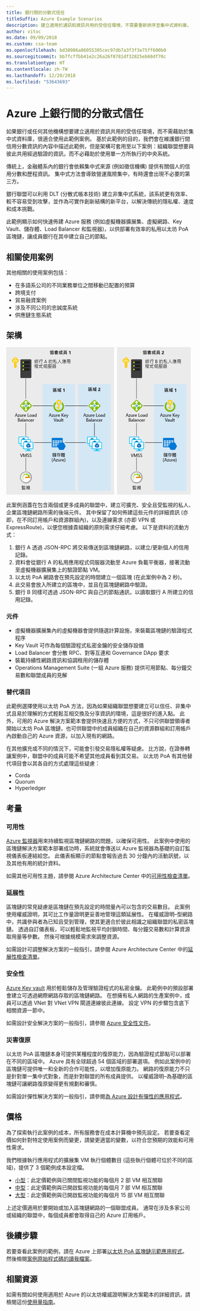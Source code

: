 ```yaml
---
title: 銀行間的分散式信任
titleSuffix: Azure Example Scenarios
description: 建立適用於通訊和資訊共用的受信任環境，不需要重新排序至集中式資料庫。
author: vitoc
ms.date: 09/09/2018
ms.custom: csa-team
ms.openlocfilehash: bd38986a86055305cec97db7a3f3f3e75ff600b0
ms.sourcegitcommit: bb7fcffbb41e2c26a26f8781df32825eb60df70c
ms.translationtype: HT
ms.contentlocale: zh-TW
ms.lasthandoff: 12/20/2018
ms.locfileid: "53643693"
---
```

# <a name="decentralized-trust-between-banks-on-azure"></a>Azure 上銀行間的分散式信任

如果銀行或任何其他機構想要建立適用於資訊共用的受信任環境，而不需藉助於集中式資料庫，很適合使用此範例案例。 基於此範例的目的，我們會在維護銀行間信用分數資訊的內容中描述此範例，但是架構可套用至以下案例：組織聯盟想要與彼此共用經過驗證的資訊，而不必藉助於使用單一方所執行的中央系統。

傳統上，金融體系內的銀行會依賴集中式來源 (例如徵信機構) 提供有關個人的信用分數和歷程資訊。 集中式方法會導致營運風險集中，有時還會出現不必要的第三方。

銀行聯盟可以利用 DLT (分散式帳本技術) 建立非集中式系統，該系統更有效率、較不容易受到攻擊，並作為可實作創新結構的新平台，以解決傳統的隱私權、速度和成本挑戰。

此範例顯示如何快速佈建 Azure 服務 (例如虛擬機器擴展集、虛擬網路、Key Vault、儲存體、Load Balancer 和監視器)，以供部署有效率的私用以太坊 PoA 區塊鏈，讓成員銀行在其中建立自己的節點。

## <a name="relevant-use-cases"></a>相關使用案例

其他相關的使用案例包括：

- 在多語系公司的不同業務單位之間移動已配置的預算
- 跨境支付
- 貿易融資案例
- 涉及不同公司的忠誠度系統
- 供應鏈生態系統

## <a name="architecture"></a>架構

![非集中式銀行信任架構圖](./media/architecture-decentralized-trust.png)

此案例涵蓋在包含兩個或更多成員的聯盟中，建立可擴充、安全且受監視的私人、企業區塊鏈網路所需的後端元件。 其中保留了如何佈建這些元件的詳細資訊 (亦即，在不同訂用帳戶和資源群組內)，以及連線需求 (亦即 VPN 或 ExpressRoute)，以便您根據貴組織的原則需求仔細考慮。 以下是資料的流動方式：

1. 銀行 A 透過 JSON-RPC 將交易傳送到區塊鏈網路，以建立/更新個人的信用記錄。
2. 資料會從銀行 A 的私用應用程式伺服器流動至 Azure 負載平衡器，接著流動至虛擬機器擴展集上的驗證節點 VM。
3. 以太坊 PoA 網路會在預先設定的時間建立一個區塊 (在此案例中為 2 秒)。
4. 此交易會放入所建立的區塊中，並且在區塊鏈網路中驗證。
5. 銀行 B 同樣可透過 JSON-RPC 與自己的節點通訊，以讀取銀行 A 所建立的信用記錄。

### <a name="components"></a>元件

- 虛擬機器擴展集內的虛擬機器會提供隨選計算設施，來裝載區塊鏈的驗證程式程序
- Key Vault 可作為每個驗證程式私密金鑰的安全儲存設備
- Load Balancer 會分散 RPC、對等互連和 Governance DApp 要求
- 裝載持續性網路資訊和協調租用的儲存體
- Operations Management Suite (一組 Azure 服務) 提供可用節點、每分鐘交易數和聯盟成員的見解

### <a name="alternatives"></a>替代項目

此範例選擇使用以太坊 PoA 方法，因為如果組織聯盟想要建立可以信任、非集中式且易於理解的方式輕鬆互相交換及分享資訊的環境，這是很好的進入點。 此外，可用的 Azure 解決方案範本會提供快速且方便的方式，不只可供聯盟領導者開始以太坊 PoA 區塊鏈，也可供聯盟中的成員組織在自己的資源群組和訂用帳戶內啟動自己的 Azure 資源，以加入現有的網路。

在其他擴充或不同的情況下，可能會引發交易隱私權等疑慮。 比方說，在證券轉讓案例中，聯盟中的成員可能不希望其他成員看到其交易。 以太坊 PoA 有其他替代項目會以其各自的方式處理這些疑慮：

- Corda
- Quorum
- Hyperledger

## <a name="considerations"></a>考量

### <a name="availability"></a>可用性

[Azure 監視器][ monitor]用來持續監視區塊鏈網路的問題，以確保可用性。 此案例中使用的區塊鏈解決方案範本部署成功時，系統就會傳送以 Azure 監視器為基礎的自訂監視儀表板連結給您。 此儀表板顯示的節點會報告過去 30 分鐘內的活動訊號，以及其他有用的統計資料。

如需其他可用性主題，請參閱 Azure Architecture Center 中的[可用性檢查清單][availability]。

### <a name="scalability"></a>延展性

區塊鏈的常見疑慮是區塊鏈在預先設定的時間量內可以包含的交易數目。 此案例使用權威證明，其可比工作量證明更妥善地管理這類延展性。 在權威證明&ndash;型網路中，共識參與者為已知且受到管理，使其更適合於彼此相識之組織聯盟的私密區塊鏈。 透過自訂儀表板，可以輕鬆地監視平均封鎖時間、每分鐘交易數和計算資源取用量等參數。 然後可根據規模需求來調整資源。

如需設計可調整解決方案的一般指引，請參閱 Azure Architecture Center 中的[延展性檢查清單][scalability]。

### <a name="security"></a>安全性

[Azure Key vault][vault] 用於輕鬆儲存及管理驗證程式的私密金鑰。 此範例中的預設部署會建立可透過網際網路存取的區塊鏈網路。 在想擁有私人網路的生產案例中，成員可以透過 VNet 對 VNet VPN 閘道連線彼此連線。 設定 VPN 的步驟包含底下相關資源一節中。

如需設計安全解決方案的一般指引，請參閱 [Azure 安全性文件][security]。

### <a name="resiliency"></a>災害復原

以太坊 PoA 區塊鏈本身可提供某種程度的復原能力，因為驗證程式節點可以部署在不同的區域中。 Azure 具有全球超過 54 個區域的部署選項。 例如此案例中的區塊鏈可提供唯一和全新的合作可能性，以增加復原能力。 網路的復原能力不只是針對單一集中式對象，而是針對聯盟的所有成員提供。 以權威證明&ndash;為基礎的區塊鏈可讓網路復原變得更有規劃和審慎。

如需設計彈性解決方案的一般指引，請參閱[為 Azure 設計有彈性的應用程式][resiliency]。

## <a name="pricing"></a>價格

為了探索執行此案例的成本，所有服務會在成本計算機中預先設定。 若要查看定價如何針對特定使用案例而變更，請變更適當的變數，以符合您預期的效能和可用性需求。

我們根據執行應用程式的擴展集 VM 執行個體數目 (這些執行個體可位於不同的區域)，提供了 3 個範例成本設定檔。

- [小型][small-pricing]：此定價範例與已關閉監視功能的每個月 2 部 VM 相互關聯
- [中型][medium-pricing]：此定價範例與已開啟監視功能的每個月 7 部 VM 相互關聯
- [大型][large-pricing]：此定價範例與已開啟監視功能的每個月 15 部 VM 相互關聯

上述定價適用於要開始或加入區塊鏈網路的一個聯盟成員。 通常在涉及多家公司或組織的聯盟中，每個成員都會取得自己的 Azure 訂用帳戶。

## <a name="next-steps"></a>後續步驟

若要查看此案例的範例，請在 Azure 上部署[以太坊 PoA 區塊鏈示範應用程式][deploy]。 然後檢閱[案例原始程式碼的讀我檔案][source]。

## <a name="related-resources"></a>相關資源

如需有關如何使用適用於 Azure 的以太坊權威證明解決方案範本的詳細資訊，請檢閱這份[使用量指南][guide]。

<!-- links -->
[small-pricing]: https://azure.com/e/4e429d721eb54adc9a1558fae3e67990
[medium-pricing]: https://azure.com/e/bb42cd77437744be8ed7064403bfe2ef
[large-pricing]: https://azure.com/e/e205b443de3e4adfadf4e09ffee30c56
[guide]: /azure/blockchain-workbench/ethereum-poa-deployment
[deploy]: https://portal.azure.com/?pub_source=email&pub_status=success#create/microsoft-azure-blockchain.azure-blockchain-ethereumethereum-poa-consortium
[source]: https://github.com/vitoc/creditscoreblockchain
[monitor]: /azure/monitoring-and-diagnostics/monitoring-overview-azure-monitor
[availability]: /azure/architecture/checklist/availability
[scalability]: /azure/architecture/checklist/scalability
[resiliency]: ../../resiliency/index.md
[security]: /azure/security/
[vault]: https://azure.microsoft.com/services/key-vault/
